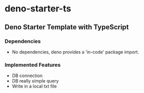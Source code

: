 # deno-starter-ts

## Deno Starter Template with TypeScript

### Dependencies

- No dependencies, deno provides a 'in-code' package import.

### Implemented Features

- DB connection
- DB really simple query
- Write in a local txt file
